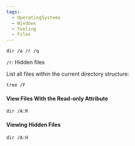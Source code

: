```yaml
---
tags:
  - OperatingSystems
  - Windows
  - Tooling
  - Files
---
```


```
dir /a /r /q
```


`/r`: Hidden files 


List all files within the current directory structure:
```
tree /F
```


#### View Files With the Read-only Attribute

```cmd-session
dir /A:R
```

#### Viewing Hidden Files


```cmd-session
dir /A:H
```